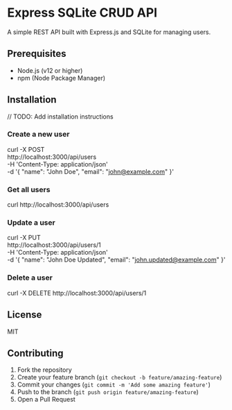 # Express SQLite CRUD API

A simple REST API built with Express.js and SQLite for managing users.

## Prerequisites

- Node.js (v12 or higher)
- npm (Node Package Manager)

## Installation



// TODO: Add installation instructions



### Create a new user

curl -X POST \
  http://localhost:3000/api/users \
  -H 'Content-Type: application/json' \
  -d '{
    "name": "John Doe",
    "email": "john@example.com"
}'

### Get all users

curl http://localhost:3000/api/users

### Update a user

curl -X PUT \
  http://localhost:3000/api/users/1 \
  -H 'Content-Type: application/json' \
  -d '{
    "name": "John Doe Updated",
    "email": "john.updated@example.com"
}'

### Delete a user

curl -X DELETE http://localhost:3000/api/users/1

## License

MIT

## Contributing

1. Fork the repository
2. Create your feature branch (`git checkout -b feature/amazing-feature`)
3. Commit your changes (`git commit -m 'Add some amazing feature'`)
4. Push to the branch (`git push origin feature/amazing-feature`)
5. Open a Pull Request


